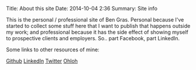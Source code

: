 Title: About this site
Date: 2014-10-04 2:36
Summary: Site info

This is the personal / professional site of Ben Gras. Personal
because I've started to collect some stuff here that I want to
publish that happens outside my work; and professional because it
has the side effect of showing myself to prospective clients and
employers. So.. part Facebook, part LinkedIn.

Some links to other resources of mine:

[Github](https://github.com/bengras)
[LinkedIn](https://www.linkedin.com/in/bengras)
[Twitter](https://twitter.com/bjg)
[Ohloh](https://www.ohloh.net/accounts/beng)
